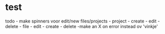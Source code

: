 # test

todo
    - make spinners voor edit/new files/projects
        - project
            - create
            - edit
            - delete
        - file
            - edit
            - create
            - delete
    -make an X on error instead ov 'vinkje'
    